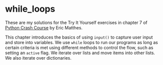 # while_loops

These are my solutions for the Try It Yourself exercises in chapter 7 of [Python Crash Course](https://nostarch.com/pythoncrashcourse/) by Eric Matthes.

This chapter introduces the basics of using `input()` to capture user input and store into variables. We use `while` loops to run our programs as long as certain criteria is met using different methods to control the flow, such as setting an `active` flag. We iterate over lists and move items into other lists. We also iterate over dictionaries.
